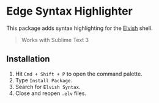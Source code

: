 # Edge Syntax Highlighter

This package adds syntax highlighting for the [Elvish](https://elv.sh) shell.

> Works with Sublime Text 3

## Installation

1. Hit `Cmd + Shift + P` to open the command palette.
2. Type `Install Package`.
3. Search for `Elvish Syntax`.
4. Close and reopen `.elv` files.
